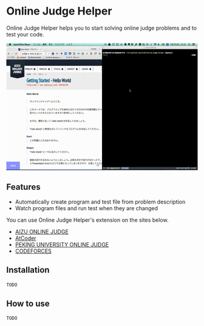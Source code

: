 # Online Judge Helper
Online Judge Helper helps you to start solving online judge problems and to test your code.

![Screen Cast](https://github.com/en30/online-judge-helper/raw/master/example.gif)

## Features
- Automatically create program and test file from problem description
- Watch program files and run test when they are changed

You can use Online Judge Helper's extension on the sites below.

- [AIZU ONLINE JUDGE](http://judge.u-aizu.ac.jp/onlinejudge/)
- [AtCoder](http://atcoder.jp/)
- [PEKING UNIVERSITY ONLINE JUDGE](http://poj.org/)
- [CODEFORCES](http://codeforces.com/)

## Installation
```sh
TODO
```

## How to use
```sh
TODO
```
